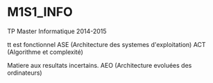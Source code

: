 M1S1_INFO
=========

TP Master Informatique 2014-2015

tt est fonctionnel
ASE (Architecture des systemes d'exploitation)
ACT (Algorithme et complexité)

Matiere aux resultats incertains.
AEO (Architecture evoluées des ordinateurs)
